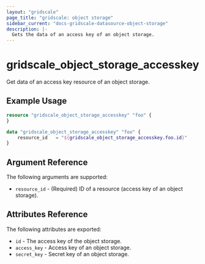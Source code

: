 ```yaml
---
layout: "gridscale"
page_title: "gridscale: object storage"
sidebar_current: "docs-gridscale-datasource-object-storage"
description: |-
  Gets the data of an access key of an object storage.
---
```


# gridscale_object_storage_accesskey

Get data of an access key resource of an object storage.

## Example Usage

```terraform
resource "gridscale_object_storage_accesskey" "foo" {
}

data "gridscale_object_storage_accesskey" "foo" {
	resource_id   = "${gridscale_object_storage_accesskey.foo.id}"
}
```

## Argument Reference

The following arguments are supported:

* `resource_id` - (Required) ID of a resource (access key of an object storage).

## Attributes Reference

The following attributes are exported:

* `id` - The access key of the object storage.
* `access_key` - Access key of an object storage.
* `secret_key` - Secret key of an object storage.
